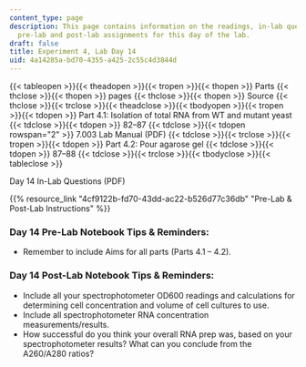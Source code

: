 ```yaml
---
content_type: page
description: This page contains information on the readings, in-lab questions, and
  pre-lab and post-lab assignments for this day of the lab.
draft: false
title: Experiment 4, Lab Day 14
uid: 4a14285a-bd70-4355-a425-2c55c4d3844d
---
```

{{< tableopen >}}{{< theadopen >}}{{< tropen >}}{{< thopen >}}
Parts
{{< thclose >}}{{< thopen >}}
pages
{{< thclose >}}{{< thopen >}}
Source
{{< thclose >}}{{< trclose >}}{{< theadclose >}}{{< tbodyopen >}}{{< tropen >}}{{< tdopen >}}
Part 4.1: Isolation of total RNA from WT and mutant yeast
{{< tdclose >}}{{< tdopen >}}
82–87
{{< tdclose >}}{{< tdopen rowspan="2" >}}
7.003 Lab Manual (PDF)
{{< tdclose >}}{{< trclose >}}{{< tropen >}}{{< tdopen >}}
Part 4.2: Pour agarose gel
{{< tdclose >}}{{< tdopen >}}
87–88
{{< tdclose >}}{{< trclose >}}{{< tbodyclose >}}{{< tableclose >}}

Day 14 In-Lab Questions (PDF)

{{% resource_link "4cf9122b-fd70-43dd-ac22-b526d77c36db" "Pre-Lab & Post-Lab Instructions" %}}

### Day 14 Pre-Lab Notebook Tips & Reminders:

- Remember to include Aims for all parts (Parts 4.1 – 4.2).

### Day 14 Post-Lab Notebook Tips & Reminders:

- Include all your spectrophotometer OD600 readings and calculations for determining cell concentration and volume of cell cultures to use.
- Include all spectrophotometer RNA concentration measurements/results.
- How successful do you think your overall RNA prep was, based on your spectrophotometer results? What can you conclude from the A260/A280 ratios?